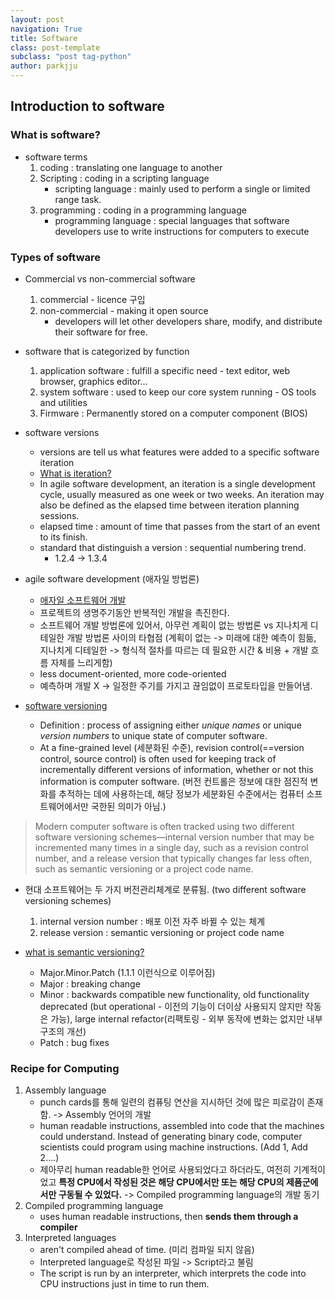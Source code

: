 ```yaml
---
layout: post
navigation: True
title: Software
class: post-template
subclass: "post tag-python"
author: parkjju
---
```


## Introduction to software

### What is software?

- software terms
  1. coding : translating one language to another
  2. Scripting : coding in a scripting language
     - scripting language : mainly used to perform a single or limited range task.
  3. programming : coding in a programming language
     - programming language : special languages that software developers use to write instructions for computers to execute

### Types of software

- Commercial vs non-commercial software

  1. commercial - licence 구입
  2. non-commercial - making it open source
     - developers will let other developers share, modify, and distribute their software for free.

- software that is categorized by function

  1. application software : fulfill a specific need - text editor, web browser, graphics editor...
  2. system software : used to keep our core system running - OS tools and utilities
  3. Firmware : Permanently stored on a computer component (BIOS)

- software versions

  - versions are tell us what features were added to a specific software iteration
  - [What is iteration?](https://searchsoftwarequality.techtarget.com/definition/iteration)
  - In agile software development, an iteration is a single development cycle, usually measured as one week or two weeks. An iteration may also be defined as the elapsed time between iteration planning sessions.
  - elapsed time : amount of time that passes from the start of an event to its finish.
  - standard that distinguish a version : sequential numbering trend.
    - 1.2.4 -> 1.3.4

- agile software development (애자일 방법론)

  - [애자일 소프트웨어 개발](https://ko.wikipedia.org/wiki/%EC%95%A0%EC%9E%90%EC%9D%BC_%EC%86%8C%ED%94%84%ED%8A%B8%EC%9B%A8%EC%96%B4_%EA%B0%9C%EB%B0%9C)
  - 프로젝트의 생명주기동안 반복적인 개발을 촉진한다.
  - 소프트웨어 개발 방법론에 있어서, 아무런 계획이 없는 방법론 vs 지나치게 디테일한 개발 방법론 사이의 타협점 (계획이 없는 -> 미래에 대한 예측이 힘듦, 지나치게 디테일한 -> 형식적 절차를 따르는 데 필요한 시간 & 비용 + 개발 흐름 자체를 느리게함)
  - less document-oriented, more code-oriented
  - 예측하며 개발 X -> 일정한 주기를 가지고 끊임없이 프로토타입을 만들어냄.

- [software versioning](https://en.wikipedia.org/wiki/Software_versioning)
  - Definition : process of assigning either _unique names_ or unique _version numbers_ to unique state of computer software.
  - At a fine-grained level (세분화된 수준), revision control(==version control, source control) is often used for keeping track of incrementally different versions of information, whether or not this information is computer software. (버전 컨트롤은 정보에 대한 점진적 변화를 추적하는 데에 사용하는데, 해당 정보가 세분화된 수준에서는 컴퓨터 소프트웨어에서만 국한된 의미가 아님.)

> Modern computer software is often tracked using two different software versioning schemes—internal version number that may be incremented many times in a single day, such as a revision control number, and a release version that typically changes far less often, such as semantic versioning or a project code name.

- 현대 소프트웨어는 두 가지 버전관리체계로 분류됨. (two different software versioning schemes)

  1. internal version number : 배포 이전 자주 바뀔 수 있는 체계
  2. release version : semantic versioning or project code name

- [what is semantic versioning?](https://velog.io/@iamjoo/Semantic-Versioning%EC%9D%B4%EB%9E%80)
  - Major.Minor.Patch (1.1.1 이런식으로 이루어짐)
  - Major : breaking change
  - Minor : backwards compatible new functionality, old functionality deprecated (but operational - 이전의 기능이 더이상 사용되지 않지만 작동은 가능), large internal refactor(리팩토링 - 외부 동작에 변화는 없지만 내부 구조의 개선)
  - Patch : bug fixes

### Recipe for Computing

1. Assembly language
   - punch cards를 통해 일련의 컴퓨팅 연산을 지시하던 것에 많은 피로감이 존재함. -> Assembly 언어의 개발
   - human readable instructions, assembled into code that the machines could understand. Instead of generating binary code, computer scientists could program using machine instructions. (Add 1, Add 2....)
   * 제아무리 human readable한 언어로 사용되었다고 하더라도, 여전히 기계적이었고 **특정 CPU에서 작성된 것은 해당 CPU에서만 또는 해당 CPU의 제품군에서만 구동될 수 있었다.** -> Compiled programming language의 개발 동기
2. Compiled programming language
   - uses human readable instructions, then **sends them through a compiler**
3. Interpreted languages
   - aren't compiled ahead of time. (미리 컴파일 되지 않음)
   - Interpreted language로 작성된 파일 -> Script라고 불림
   - The script is run by an interpreter, which interprets the code into CPU instructions just in time to run them.
